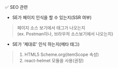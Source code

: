 ✅ SEO 관련
* SE가 페이지 인식을 할 수 있는지(SSR 여부)
>  페이지 소스 보기에서 태그가 나오는지<br />(ex. Postman이나, 브라우저 소스보기에서 나오는지)
* SE가 '제대로' 인식 하는지(메타 태그)
> 1. HTML5 Scheme.org(itemScope 속성) <br />
> 2. react-helmet 모듈을 사용(권장)